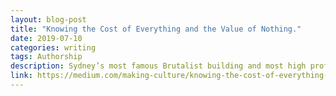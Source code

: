 ```yaml
---
layout: blog-post
title: "Knowing the Cost of Everything and the Value of Nothing."
date: 2019-07-10
categories: writing
tags: Authorship
description: Sydney’s most famous Brutalist building and most high profile affordable housing sits in an area called the Rocks, known as the original settlement of the city. 
link: https://medium.com/making-culture/knowing-the-cost-of-everything-and-the-value-of-nothing-bc6f410a268d
---
```

